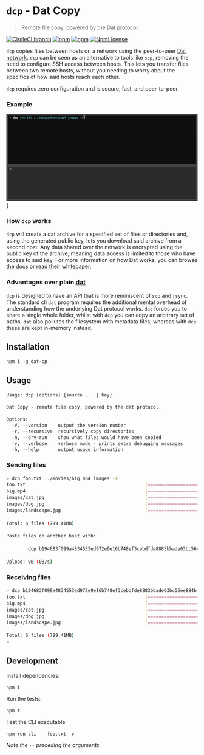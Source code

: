 `dcp` - Dat Copy
========

> Remote file copy, powered by the Dat protocol.

[![CircleCI branch](https://img.shields.io/circleci/project/github/tom-james-watson/dat-cp/master.svg)](https://circleci.com/gh/tom-james-watson/workflows/dat-cp/tree/master)
[![npm](https://img.shields.io/npm/v/dat-cp.svg)](https://www.npmjs.com/package/dat-cp)
[![npm](https://img.shields.io/node/v/dat-cp.svg)](https://www.npmjs.com/package/dat-cp)
[![NpmLicense](https://img.shields.io/npm/l/dat-cp.svg)](https://www.npmjs.com/package/dat-cp)

`dcp` copies files between hosts on a network using the peer-to-peer [Dat network](https://datproject.org/). `dcp` can be seen as an alternative to tools like `scp`, removing the need to configure SSH access between hosts. This lets you transfer files between two remote hosts, without you needing to worry about the specifics of how said hosts reach each other.

`dcp` requires zero configuration and is secure, fast, and peer-to-peer.

### Example

![dcp example](./images/example.gif)]

### How `dcp` works

`dcp` will create a dat archive for a specified set of files or directories and, using the generated public key, lets you download said archive from a second host. Any data shared over the network is encrypted using the public key of the archive, meaning data access is limited to those who have access to said key. For more information on how Dat works, you can browse [the docs](https://docs.datproject.org/) or [read their whitepaper](https://github.com/datproject/docs/blob/master/papers/dat-paper.pdf).

### Advantages over plain [dat](github.com/datproject/dat)

`dcp` is designed to have an API that is more reminiscent of `scp` and `rsync`. The standard cli `dat` program requires the additional mental overhead of understanding how the underlying Dat protocol works. `dat` forces you to share a single whole folder, whilst with `dcp` you can copy an arbitrary set of paths. `dat` also pollutes the filesystem with metadata files, whereas with `dcp` these are kept in-memory instead.

## Installation

```
npm i -g dat-cp
```

## Usage

```
Usage: dcp [options] {source ... | key}

Dat Copy - remote file copy, powered by the dat protocol.

Options:
  -V, --version    output the version number
  -r, --recursive  recursively copy directories
  -n, --dry-run    show what files would have been copied
  -v, --verbose    verbose mode - prints extra debugging messages
  -h, --help       output usage information
```

### Sending files

```bash
> dcp foo.txt ../movies/big.mp4 images -r
foo.txt                                            [========================================] 100% | 0s | 4.00B
big.mp4                                            [========================================] 100% | 5s | 798.95MB
images/cat.jpg                                     [========================================] 100% | 0s | 5.58KB
images/dog.jpg                                     [========================================] 100% | 0s | 431.81KB
images/landscape.jpg                               [========================================] 100% | 0s | 42.67KB

Total: 6 files (799.41MB)

Paste files on another host with:

        dcp b194683f099a4834553ed972e9e16b748ef3cebdfde8883bbade03bc56ee884b

Upload: 0B (0B/s)
```

### Receiving files

```bash
> dcp b194683f099a4834553ed972e9e16b748ef3cebdfde8883bbade03bc56ee884b
foo.txt                                            [========================================] 100% | 0s | 4.00B
big.mp4                                            [========================================] 100% | 8s | 798.95MB
images/cat.jpg                                     [========================================] 100% | 0s | 5.58KB
images/dog.jpg                                     [========================================] 100% | 0s | 431.81KB
images/landscape.jpg                               [========================================] 100% | 0s | 42.67KB

Total: 6 files (799.41MB)
>
```

## Development

Install dependencies:

```
npm i
```

Run the tests:

```
npm t
```

Test the CLI executable

```
npm run cli -- foo.txt -v
```

*Note the `--` preceding the arguments.*
